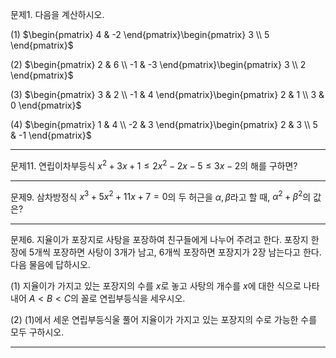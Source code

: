 

문제1. 다음을 계산하시오. 

(1) $\begin{pmatrix} 4 & -2 \end{pmatrix}\begin{pmatrix} 3 \\ 5 \end{pmatrix}$

(2) $\begin{pmatrix} 2 & 6 \\ -1 & -3 \end{pmatrix}\begin{pmatrix} 3 \\ 2 \end{pmatrix}$

(3) $\begin{pmatrix} 3 & 2 \\ -1 & 4 \end{pmatrix}\begin{pmatrix} 2 & 1 \\ 3 & 0 \end{pmatrix}$

(4) $\begin{pmatrix} 1 & 4 \\ -2 & 3 \end{pmatrix}\begin{pmatrix} 2 & 3 \\ 5 & -1 \end{pmatrix}$

---

문제11. 연립이차부등식 $x^2+3x+1\le 2x^2-2x-5\le 3x-2$의 해를 구하면?

---

문제9. 삼차방정식 $x^3+5x^2+11x+7=0$의 두 허근을 $\alpha,\beta$라고 할 때, $\alpha^2+\beta^2$의 값은?


---

문제6. 지율이가 포장지로 사탕을 포장하여 친구들에게 나누어 주려고 한다. 포장지 한 장에 5개씩 포장하면 사탕이 3개가 남고, 6개씩 포장하면 포장지가 2장 남는다고 한다. 다음 물음에 답하시오.

(1) 지율이가 가지고 있는 포장지의 수를 $x$로 놓고 사탕의 개수를 $x$에 대한 식으로 나타내어 $A<B<C$의 꼴로 연립부등식을 세우시오.

(2) (1)에서 세운 연립부등식울 풀어 지율이가 가지고 있는 포장지의 수로 가능한 수를 모두 구하시오. 

---